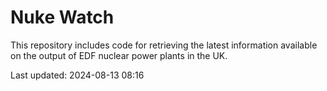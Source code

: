 # Nuke Watch

This repository includes code for retrieving the latest information available on the output of EDF nuclear power plants in the UK.

Last updated: 2024-08-13 08:16